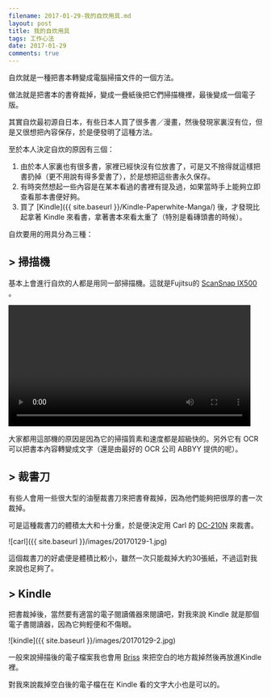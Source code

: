 ```yaml
---
filename: 2017-01-29-我的自炊用具.md
layout: post
title: 我的自炊用具
tags: 工作心法
date: 2017-01-29
comments: true
---
```

自炊就是一種把書本轉變成電腦掃描文件的一個方法。

做法就是把書本的書脊裁掉，變成一疊紙後把它們掃描機裡，最後變成一個電子版。

其實自炊最初源自日本，有些日本人買了很多書／漫畫，然後發現家裏沒有位，但是又很想把內容保存，於是便發明了這種方法。

至於本人決定自炊的原因有三個：

1. 由於本人家裏也有很多書，家裡已經快沒有位放書了，可是又不捨得就這樣把書扔掉（更不用說有得多愛書了），於是想把這些書永久保存。
2. 有時突然想起一些內容是在某本看過的書裡有提及過，如果當時手上能夠立即查看那本書便好夠。
3. 買了 [Kindle]({{ site.baseurl }}/Kindle-Paperwhite-Manga/) 後，才發現比起拿著 Kindle 來看書，拿著書本來看太重了（特別是看磚頭書的時候）。

自炊要用的用具分為三種：

## > 掃描機

基本上會進行自炊的人都是用同一部掃描機。這就是Fujitsu的 [ScanSnap IX500](http://scanners.fcpa.fujitsu.com/scansnap11/features_iX500.html) 。

<video width="480" src="{{ site.baseurl }}/images/20170129-1.MOV" controls > </video>

大家都用這部機的原因是因為它的掃描質素和速度都是超級快的。另外它有 OCR 可以把書本內容轉變成文字（還是由最好的 OCR 公司 ABBYY 提供的呢）。

## > 裁書刀

有些人會用一些很大型的油壓裁書刀來把書脊裁掉，因為他們能夠把很厚的書一次裁掉。

可是這種裁書刀的體積太大和十分重，於是便決定用 Carl 的 [DC-210N](http://carl-officeproducts.com/dc-210n-rotary-disk-cutter) 來裁書。

![carl]({{ site.baseurl }}/images/20170129-1.jpg)

這個裁書刀的好處便是體積比較小，雖然一次只能裁掉大約30張紙，不過這對我來說也足夠了。

## > Kindle

把書裁掉後，當然要有適當的電子閱讀儀器來閱讀吧，對我來說 Kindle 就是那個電子書閱讀器，因為它夠輕便和不傷眼。

![kindle]({{ site.baseurl }}/images/20170129-2.jpg)

一般來說掃描後的電子檔案我也會用 [Briss](http://briss.sourceforge.net) 來把空白的地方裁掉然後再放進Kindle裡。

對我來說裁掉空白後的電子檔在在 Kindle 看的文字大小也是可以的。